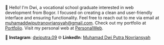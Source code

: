 👋 Hello! I'm Dwi, a vocational school graduate interested in web development from Bogor. I focused on creating a clean and user-friendly interface and ensuring functionality. Feel free to reach out to me via email at [muhamaddwiputranovriansyah@gmail.com](mailto:muhamaddwiputranovriansyah@gmail.com). Check out my portfolio at [Portfolio](https://bit.ly/cv-porto-dwiputra). Visit my personal web at [PersonalWeb](https://dwptra.netlify.app).

📱 **Instagram**: [dwiputra.09](https://www.instagram.com/dwiputra.09/) 
🌐 **LinkedIn**: [Muhamad Dwi Putra Novriansyah](https://www.linkedin.com/in/muhamad-dwi-putra-novriansyah-47203b261/) 
